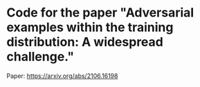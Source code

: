 # Code for the paper "Adversarial examples within the training distribution: A widespread challenge."

Paper: https://arxiv.org/abs/2106.16198
